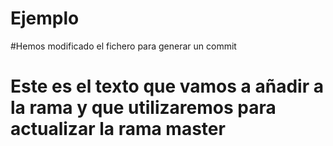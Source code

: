 # Ejemplo
#Hemos modificado el fichero para generar un commit
# Este es el texto que vamos a añadir a la rama y que utilizaremos para actualizar la rama master
